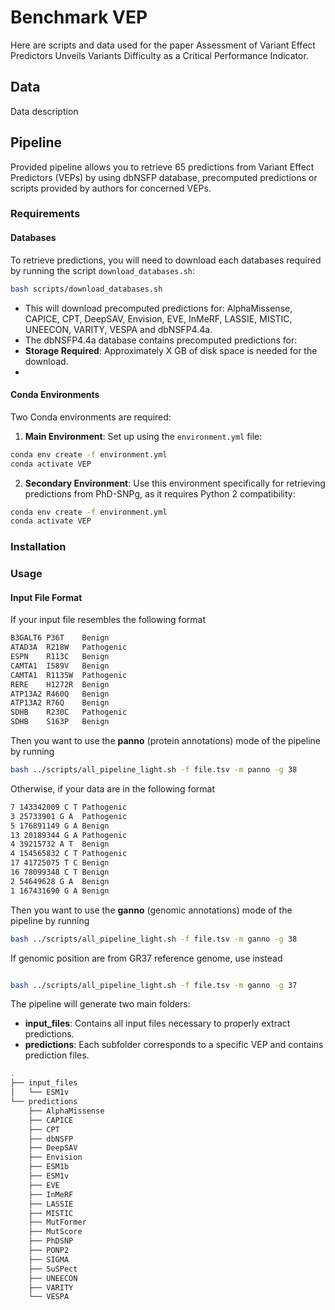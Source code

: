 # Benchmark VEP
Here are scripts and data used for the paper Assessment of Variant Effect Predictors Unveils Variants Difficulty as a Critical Performance Indicator. 

## Data
Data description

## Pipeline
Provided pipeline allows you to retrieve 65 predictions from Variant Effect Predictors (VEPs) by using dbNSFP database, precomputed predictions or scripts provided by authors for concerned VEPs.

### Requirements

#### Databases

To retrieve predictions, you will need to download each databases required by running the script `download_databases.sh`:
```bash
bash scripts/download_databases.sh
```
- This will download precomputed predictions for: AlphaMissense, CAPICE, CPT, DeepSAV, Envision, EVE, InMeRF, LASSIE, MISTIC, UNEECON, VARITY, VESPA and dbNSFP4.4a.
- The dbNSFP4.4a database contains precomputed predictions for: 
- **Storage Required**: Approximately X GB of disk space is needed for the download.
- 

#### Conda Environments

Two Conda environments are required:
1. **Main Environment**: Set up using the `environment.yml` file:
   
```bash
conda env create -f environment.yml
conda activate VEP
```

2. **Secondary Environment**: Use this environment specifically for retrieving predictions from PhD-SNPg, as it requires Python 2 compatibility:
   
```bash
conda env create -f environment.yml
conda activate VEP
```

### Installation

### Usage


#### Input File Format
If your input file resembles the following format

```bash
B3GALT6 P36T    Benign
ATAD3A  R218W   Pathogenic
ESPN    R113C   Benign
CAMTA1  I589V   Benign
CAMTA1  R1135W  Pathogenic
RERE    H1272R  Benign
ATP13A2 R460Q   Benign
ATP13A2 R76Q    Benign
SDHB    R230C   Pathogenic
SDHB    S163P   Benign
```

Then you want to use the **panno** (protein annotations) mode of the pipeline by running 

```bash
bash ../scripts/all_pipeline_light.sh -f file.tsv -m panno -g 38
```

Otherwise, if your data are in the following format

```bash
7 143342009 C T Pathogenic
3 25733901 G A  Pathogenic
5 176891149 G A Benign
13 20189344 G A Pathogenic
4 39215732 A T  Benign
4 154565832 C T Pathogenic
17 41725075 T C Benign
16 78099348 C T Benign
2 54649628 G A  Benign
1 167431690 G A Benign
```
Then you want to use the **ganno** (genomic annotations) mode of the pipeline by running 

```bash
bash ../scripts/all_pipeline_light.sh -f file.tsv -m ganno -g 38
```
If genomic position are from GR37 reference genome, use instead
```bash

bash ../scripts/all_pipeline_light.sh -f file.tsv -m ganno -g 37
```


The pipeline will generate two main folders:
- **input_files**: Contains all input files necessary to properly extract predictions.
- **predictions**: Each subfolder corresponds to a specific VEP and contains prediction files.
```bash
.
├── input_files
│   └── ESM1v
└── predictions
    ├── AlphaMissense
    ├── CAPICE
    ├── CPT
    ├── dbNSFP
    ├── DeepSAV
    ├── Envision
    ├── ESM1b
    ├── ESM1v
    ├── EVE
    ├── InMeRF
    ├── LASSIE
    ├── MISTIC
    ├── MutFormer
    ├── MutScore
    ├── PhDSNP
    ├── PONP2
    ├── SIGMA
    ├── SuSPect
    ├── UNEECON
    ├── VARITY
    └── VESPA
```
